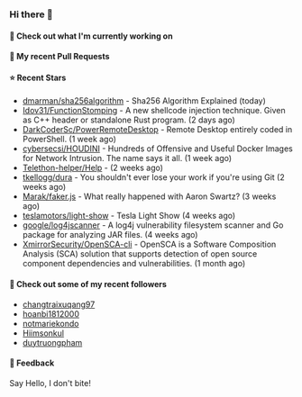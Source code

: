 ### Hi there 👋

#### 👷 Check out what I'm currently working on

#### 🔨 My recent Pull Requests


#### ⭐ Recent Stars

- [dmarman/sha256algorithm](https://github.com/dmarman/sha256algorithm) - Sha256 Algorithm Explained (today)
- [Idov31/FunctionStomping](https://github.com/Idov31/FunctionStomping) - A new shellcode injection technique. Given as C&#43;&#43; header or standalone Rust program. (2 days ago)
- [DarkCoderSc/PowerRemoteDesktop](https://github.com/DarkCoderSc/PowerRemoteDesktop) - Remote Desktop entirely coded in PowerShell. (1 week ago)
- [cybersecsi/HOUDINI](https://github.com/cybersecsi/HOUDINI) - Hundreds of Offensive and Useful Docker Images for Network Intrusion. The name says it all. (1 week ago)
- [Telethon-helper/Help](https://github.com/Telethon-helper/Help) -  (2 weeks ago)
- [tkellogg/dura](https://github.com/tkellogg/dura) - You shouldn&#39;t ever lose your work if you&#39;re using Git (2 weeks ago)
- [Marak/faker.js](https://github.com/Marak/faker.js) - What really happened with Aaron Swartz? (3 weeks ago)
- [teslamotors/light-show](https://github.com/teslamotors/light-show) - Tesla Light Show (4 weeks ago)
- [google/log4jscanner](https://github.com/google/log4jscanner) - A log4j vulnerability filesystem scanner and Go package for analyzing JAR files. (4 weeks ago)
- [XmirrorSecurity/OpenSCA-cli](https://github.com/XmirrorSecurity/OpenSCA-cli) - OpenSCA is a Software Composition Analysis (SCA) solution that supports detection of open source component dependencies and vulnerabilities. (1 month ago)

#### 👯 Check out some of my recent followers

- [changtraixuqang97](https://github.com/changtraixuqang97)
- [hoanbi1812000](https://github.com/hoanbi1812000)
- [notmariekondo](https://github.com/notmariekondo)
- [Hiimsonkul](https://github.com/Hiimsonkul)
- [duytruongpham](https://github.com/duytruongpham)

#### 💬 Feedback

Say Hello, I don't bite!
